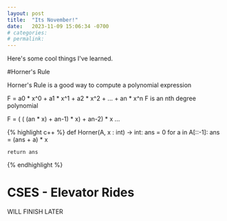 ```yaml
---
layout: post
title:  "Its November!"
date:   2023-11-09 15:06:34 -0700
# categories:
# permalink:
---
```


Here's some cool things I've learned.

#Horner's Rule

Horner's Rule is a good way to compute a polynomial expression

F = a0 * x^0 + a1 * x^1 + a2 * x^2 + ... + an * x^n
F is an nth degree polynomial

F = ( ( (an * x) + an-1) * x) + an-2) * x ...

{% highlight c++ %}
def Horner(A, x : int) -> int:
    ans = 0
    for a in A[::-1]:
        ans = (ans + a) * x

    return ans
{% endhighlight %}


# CSES - Elevator Rides

WILL FINISH LATER
